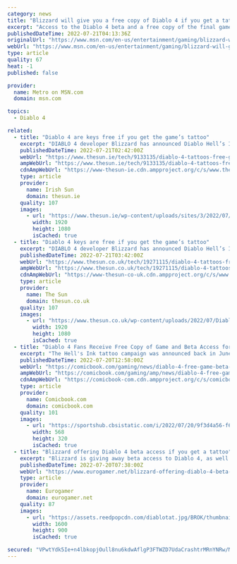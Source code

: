 ```yaml
---
category: news
title: "Blizzard will give you a free copy of Diablo 4 if you get a tattoo"
excerpt: "Access to the Diablo 4 beta and a free copy of the final game can be yours if you take part in the Diablo Hell’s Ink tour this August."
publishedDateTime: 2022-07-21T04:13:36Z
originalUrl: "https://www.msn.com/en-us/entertainment/gaming/blizzard-will-give-you-a-free-copy-of-diablo-4-if-you-get-a-tattoo/ar-AAZOQFl"
webUrl: "https://www.msn.com/en-us/entertainment/gaming/blizzard-will-give-you-a-free-copy-of-diablo-4-if-you-get-a-tattoo/ar-AAZOQFl"
type: article
quality: 67
heat: -1
published: false

provider:
  name: Metro on MSN.com
  domain: msn.com

topics:
  - Diablo 4

related:
  - title: "Diablo 4 are keys free if you get the game’s tattoo"
    excerpt: "DIABLO 4 developer Blizzard has announced Diablo Hell’s Ink, pop-up shops which offer Diablo 4 keys to those who get a tattoo based on the game. The tour will take place across the globe beginning ..."
    publishedDateTime: 2022-07-21T02:42:00Z
    webUrl: "https://www.thesun.ie/tech/9133135/diablo-4-tattoos-free-game/"
    ampWebUrl: "https://www.thesun.ie/tech/9133135/diablo-4-tattoos-free-game/amp/"
    cdnAmpWebUrl: "https://www-thesun-ie.cdn.ampproject.org/c/s/www.thesun.ie/tech/9133135/diablo-4-tattoos-free-game/amp/"
    type: article
    provider:
      name: Irish Sun
      domain: thesun.ie
    quality: 107
    images:
      - url: "https://www.thesun.ie/wp-content/uploads/sites/3/2022/07/Diablo-tattoo-Beta-code-1.png?strip=all&quality=100&w=1920&h=1080&crop=1"
        width: 1920
        height: 1080
        isCached: true
  - title: "Diablo 4 keys are free if you get the game’s tattoo"
    excerpt: "DIABLO 4 developer Blizzard has announced Diablo Hell’s Ink, pop-up shops which offer Diablo 4 keys to those who get a tattoo based on the game. The tour will take place across the globe beginning ..."
    publishedDateTime: 2022-07-21T03:42:00Z
    webUrl: "https://www.thesun.co.uk/tech/19271115/diablo-4-tattoos-free-game/"
    ampWebUrl: "https://www.thesun.co.uk/tech/19271115/diablo-4-tattoos-free-game/amp/"
    cdnAmpWebUrl: "https://www-thesun-co-uk.cdn.ampproject.org/c/s/www.thesun.co.uk/tech/19271115/diablo-4-tattoos-free-game/amp/"
    type: article
    provider:
      name: The Sun
      domain: thesun.co.uk
    quality: 107
    images:
      - url: "https://www.thesun.co.uk/wp-content/uploads/2022/07/Diablo-tattoo-Beta-code-1.png?strip=all&quality=100&w=1920&h=1080&crop=1"
        width: 1920
        height: 1080
        isCached: true
  - title: "Diablo 4 Fans Receive Free Copy of Game and Beta Access for Getting Diablo Tattoos"
    excerpt: "The Hell's Ink tattoo campaign was announced back in June with Blizzard laying out the stops planned for July and August where Diablo fans could visit to get unique Diablo-themed tattoos. Planned ..."
    publishedDateTime: 2022-07-20T12:58:00Z
    webUrl: "https://comicbook.com/gaming/news/diablo-4-free-game-beta-access-tattoos/"
    ampWebUrl: "https://comicbook.com/gaming/amp/news/diablo-4-free-game-beta-access-tattoos/"
    cdnAmpWebUrl: "https://comicbook-com.cdn.ampproject.org/c/s/comicbook.com/gaming/amp/news/diablo-4-free-game-beta-access-tattoos/"
    type: article
    provider:
      name: Comicbook.com
      domain: comicbook.com
    quality: 101
    images:
      - url: "https://sportshub.cbsistatic.com/i/2022/07/20/9f3d4a56-f68e-459a-ad5f-b6f13ddf1773/fifa-23-havertz.png?width=568&height=320"
        width: 568
        height: 320
        isCached: true
  - title: "Blizzard offering Diablo 4 beta access if you get a tattoo"
    excerpt: "Blizzard is giving away beta access to Diablo 4, as well as a digital copy of the game, for free. The price? A permanent place on your skin. Talk about branding in all sense of the word. Blizzard's ..."
    publishedDateTime: 2022-07-20T07:38:00Z
    webUrl: "https://www.eurogamer.net/blizzard-offering-diablo-4-beta-access-if-you-get-a-tattoo"
    type: article
    provider:
      name: Eurogamer
      domain: eurogamer.net
    quality: 87
    images:
      - url: "https://assets.reedpopcdn.com/diablotat.jpg/BROK/thumbnail/1600x900/format/jpg/quality/80/diablotat.jpg"
        width: 1600
        height: 900
        isCached: true

secured: "VPwtYdk5Ie+n4lbkopjOull8nu6kdwAflgP3FTWZD7UdaCrashtrMRnYNRw/MTN5AKNX0/b5X4OYMhfLx22nHYzVUCqJ9oeMqgqizAtxk/+w5gfOUewafCByyrz19Bzk/jBOyb6vBlO5GPCSxS+Qvh06pLUvtvz3y4q2fMmP/UhPMbhnGUu2+1/LJvFqy+58Crm77av1yHt+gqWDioZtIHIWFLGfSQoT42SFGM40isOOwhGqQDPst5xsTbLrFo+o2nL4dUMHTP+5FkbyTU/W6Vs7zAMEB82/YT0QpPXYq+FcNROdGxNbRWvhwBObNkeF0P/IAVNsmCAVVZKljPmwTrIIw9eicVWm3xCTpmRKVc4=;9bho3CSINWPTj8YggWMjOw=="
---
```


